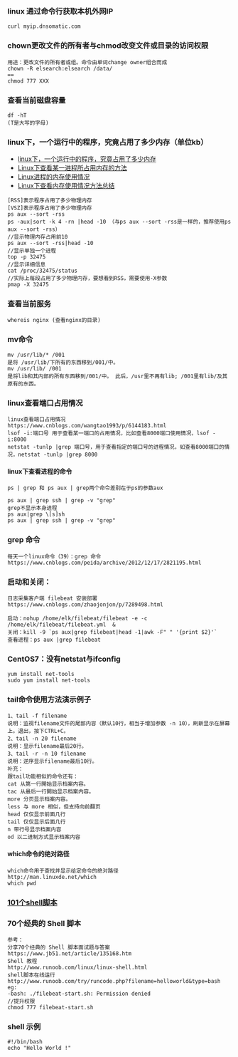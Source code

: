 ### linux 通过命令行获取本机外网IP
```
curl myip.dnsomatic.com
```
### chown更改文件的所有者与chmod改变文件或目录的访问权限
```
用途：更改文件的所有者或组。命令由单词change owner组合而成
chown -R elsearch:elsearch /data/
==
chmod 777 XXX
```
### 查看当前磁盘容量
```
df -hT
(T是大写的字母)
```
### linux下，一个运行中的程序，究竟占用了多少内存（单位kb）
- [linux下，一个运行中的程序，究竟占用了多少内存](https://www.cnblogs.com/benmm/p/4248956.html)
- [Linux下查看某一进程所占用内存的方法](https://www.cnblogs.com/freeweb/p/5407105.html)
- [Linux进程的内存使用情况](https://segmentfault.com/a/1190000008125059)
- [Linux下查看内存使用情况方法总结](https://www.cnblogs.com/zhuiluoyu/p/6154898.html)

```
[RSS]表示程序占用了多少物理内存
[VSZ]表示程序占用了多少物理内存
ps aux --sort -rss
ps -aux|sort -k 4 -rn |head -10 （与ps aux --sort -rss是一样的，推荐使用ps aux --sort -rss）
//显示物理内存占用前10
ps aux --sort -rss|head -10
//显示单独一个进程
top -p 32475
//显示详细信息
cat /proc/32475/status
//实际上每段占用了多少物理内存，要想看到RSS，需要使用-X参数
pmap -X 32475

```
### 查看当前服务
```
whereis nginx (查看nginx的目录)
```
### mv命令
```
mv /usr/lib/* /001
是将 /usr/lib/下所有的东西移到/001/中。
mv /usr/lib/ /001
是将lib和其内部的所有东西移到/001/中。 此后，/usr里不再有lib; /001里有lib/及其原有的东西。
```

### linux查看端口占用情况
```$xslt
linux查看端口占用情况
https://www.cnblogs.com/wangtao1993/p/6144183.html
lsof -i:端口号 用于查看某一端口的占用情况，比如查看8000端口使用情况，lsof -i:8000
netstat -tunlp |grep 端口号，用于查看指定的端口号的进程情况，如查看8000端口的情况，netstat -tunlp |grep 8000
```
#### linux下查看进程的命令
```$xslt
ps | grep 和 ps aux | grep两个命令差别在于ps的参数aux

ps aux | grep ssh | grep -v "grep"
grep不显示本身进程
ps aux|grep \[s]sh
ps aux | grep ssh | grep -v "grep"
```
### grep 命令
```$xslt
每天一个linux命令（39）：grep 命令
https://www.cnblogs.com/peida/archive/2012/12/17/2821195.html
```
### 启动和关闭：
```$xslt
日志采集客户端 filebeat 安装部署
https://www.cnblogs.com/zhaojonjon/p/7289498.html

启动：nohup /home/elk/filebeat/filebeat -e -c /home/elk/filebeat/filebeat.yml  &
关闭：kill -9 `ps aux|grep filebeat|head -1|awk -F" " '{print $2}'`
查看进程：ps aux |grep filebeat
```
### CentOS7：没有netstat与ifconfig
```$xslt
yum install net-tools
sudo yum install net-tools
```
### tail命令使用方法演示例子
```$xslt
1、tail -f filename
说明：监视filename文件的尾部内容（默认10行，相当于增加参数 -n 10），刷新显示在屏幕上。退出，按下CTRL+C。
2、tail -n 20 filename
说明：显示filename最后20行。
3、tail -r -n 10 filename
说明：逆序显示filename最后10行。
补充：
跟tail功能相似的命令还有：
cat 从第一行開始显示档案内容。
tac 从最后一行開始显示档案内容。
more 分页显示档案内容。
less 与 more 相似，但支持向前翻页
head 仅仅显示前面几行
tail 仅仅显示后面几行
n 带行号显示档案内容
od 以二进制方式显示档案内容
``` 
#### which命令的绝对路径
```
which命令用于查找并显示给定命令的绝对路径
http://man.linuxde.net/which
which pwd
```
### [101个shell脚本](http://blog.51cto.com/zero01/2046242)

### 70个经典的 Shell 脚本
```
参考：
分享70个经典的 Shell 脚本面试题与答案
https://www.jb51.net/article/135168.htm
Shell 教程
http://www.runoob.com/linux/linux-shell.html
shell脚本在线运行
http://www.runoob.com/try/runcode.php?filename=helloworld&type=bash
eg:
-bash: ./filebeat-start.sh: Permission denied
//提升权限
chmod 777 filebeat-start.sh 
```
### shell 示例
```
#!/bin/bash
echo "Hello World !"

```
   
